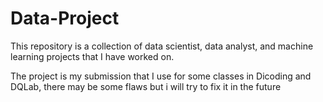 # Data-Project
This repository is a collection of data scientist, data analyst, and machine learning projects that I have worked on.

The project is my submission that I use for some classes in Dicoding and DQLab, there may be some flaws but i will try to fix it in the future


